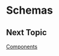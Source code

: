 # Schemas

## Next Topic
[Components](https://github.com/simplitech/simpli-web-sdk/tree/master/docs/components.md)
